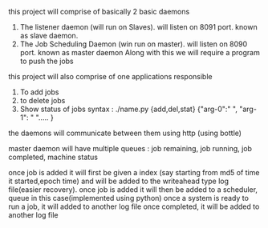 this project will comprise of basically 2 basic daemons
1) The listener daemon (will run on Slaves). will listen on 8091 port. known as slave daemon.
2) The Job Scheduling Daemon (win run on master). will listen on 8090 port. known as master daemon
Along with this we will require a program to push the jobs

this project will also comprise of one  applications responsible
1) To add jobs
2) to delete jobs
3) Show status of jobs 
syntax : ./name.py {add,del,stat} {"arg-0":"  ", "arg-1": " "..... }

the daemons will communicate between them using http (using bottle)

master daemon will have multiple queues : job remaining, job running, job completed, machine status

once job is added it will first be given a index (say starting from md5 of time it started,epoch time) and will be added to the writeahead type log file(easier recovery).
once job is added it will then be added to a scheduler, queue in this case(implemented using python)
once a system is ready to run a job, it will added to another log file
once completed, it will be added to another log file
